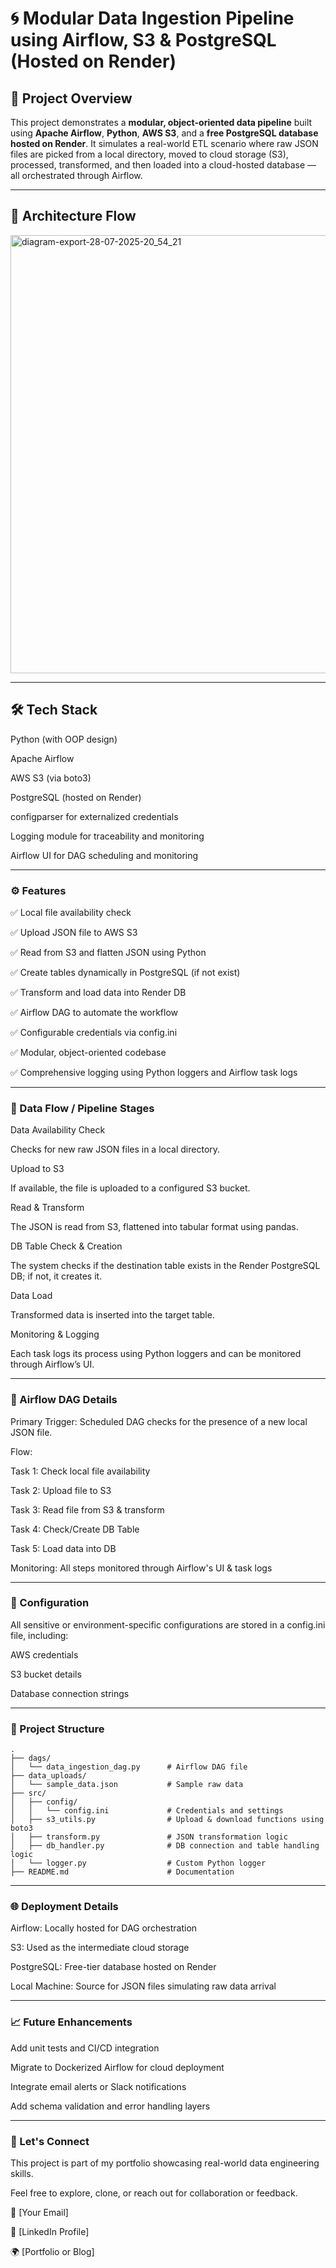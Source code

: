 # 🌀 Modular Data Ingestion Pipeline using Airflow, S3 & PostgreSQL (Hosted on Render)

## 📌 Project Overview

This project demonstrates a **modular, object-oriented data pipeline** built using **Apache Airflow**, **Python**, **AWS S3**, and a **free PostgreSQL database hosted on Render**. It simulates a real-world ETL scenario where raw JSON files are picked from a local directory, moved to cloud storage (S3), processed, transformed, and then loaded into a cloud-hosted database — all orchestrated through Airflow.

---

## 🚀 Architecture Flow

<img width="2040" height="701" alt="diagram-export-28-07-2025-20_54_21" src="https://github.com/user-attachments/assets/d5956a58-a223-4099-a3ae-f4746fafa993" />

---

## 🛠️ Tech Stack
Python (with OOP design)

Apache Airflow

AWS S3 (via boto3)

PostgreSQL (hosted on Render)

configparser for externalized credentials

Logging module for traceability and monitoring

Airflow UI for DAG scheduling and monitoring

---

### ⚙️ Features
✅ Local file availability check

✅ Upload JSON file to AWS S3

✅ Read from S3 and flatten JSON using Python

✅ Create tables dynamically in PostgreSQL (if not exist)

✅ Transform and load data into Render DB

✅ Airflow DAG to automate the workflow

✅ Configurable credentials via config.ini

✅ Modular, object-oriented codebase

✅ Comprehensive logging using Python loggers and Airflow task logs

---

### 🔄 Data Flow / Pipeline Stages
Data Availability Check

Checks for new raw JSON files in a local directory.

Upload to S3

If available, the file is uploaded to a configured S3 bucket.

Read & Transform

The JSON is read from S3, flattened into tabular format using pandas.

DB Table Check & Creation

The system checks if the destination table exists in the Render PostgreSQL DB; if not, it creates it.

Data Load

Transformed data is inserted into the target table.

Monitoring & Logging

Each task logs its process using Python loggers and can be monitored through Airflow’s UI.

---

### 📅 Airflow DAG Details
Primary Trigger: Scheduled DAG checks for the presence of a new local JSON file.

Flow:

Task 1: Check local file availability

Task 2: Upload file to S3

Task 3: Read file from S3 & transform

Task 4: Check/Create DB Table

Task 5: Load data into DB

Monitoring: All steps monitored through Airflow's UI & task logs

---

### 🔧 Configuration
All sensitive or environment-specific configurations are stored in a config.ini file, including:

AWS credentials

S3 bucket details

Database connection strings

---

### 📂 Project Structure
```text
.
├── dags/
│   └── data_ingestion_dag.py      # Airflow DAG file
├── data_uploads/
│   └── sample_data.json           # Sample raw data
├── src/
│   ├── config/
│   │   └── config.ini             # Credentials and settings
│   ├── s3_utils.py                # Upload & download functions using boto3
│   ├── transform.py               # JSON transformation logic
│   ├── db_handler.py              # DB connection and table handling logic
│   └── logger.py                  # Custom Python logger
├── README.md                      # Documentation
```

---

### 🌐 Deployment Details
Airflow: Locally hosted for DAG orchestration

S3: Used as the intermediate cloud storage

PostgreSQL: Free-tier database hosted on Render

Local Machine: Source for JSON files simulating raw data arrival

---

### 📈 Future Enhancements
Add unit tests and CI/CD integration

Migrate to Dockerized Airflow for cloud deployment

Integrate email alerts or Slack notifications

Add schema validation and error handling layers

---

### 🤝 Let's Connect
This project is part of my portfolio showcasing real-world data engineering skills.

Feel free to explore, clone, or reach out for collaboration or feedback.

📧 [Your Email]

🔗 [LinkedIn Profile]

🌍 [Portfolio or Blog]

